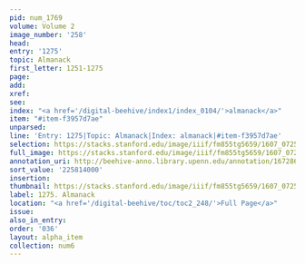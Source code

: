 ```yaml
---
pid: num_1769
volume: Volume 2
image_number: '258'
head:
entry: '1275'
topic: Almanack
first_letter: 1251-1275
page:
add:
xref:
see:
index: "<a href='/digital-beehive/index1/index_0104/'>almanack</a>"
item: "#item-f3957d7ae"
unparsed:
line: 'Entry: 1275|Topic: Almanack|Index: almanack|#item-f3957d7ae'
selection: https://stacks.stanford.edu/image/iiif/fm855tg5659/1607_0725/827,4000,2878,674/full/0/default.jpg
full_image: https://stacks.stanford.edu/image/iiif/fm855tg5659/1607_0725/full/full/0/default.jpg
annotation_uri: http://beehive-anno.library.upenn.edu/annotation/1672860842761
sort_value: '225814000'
insertion:
thumbnail: https://stacks.stanford.edu/image/iiif/fm855tg5659/1607_0725/827,4000,600,180/250,/0/default.jpg
label: 1275. Almanack
location: "<a href='/digital-beehive/toc/toc2_248/'>Full Page</a>"
issue:
also_in_entry:
order: '036'
layout: alpha_item
collection: num6
---
```

